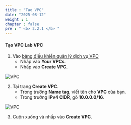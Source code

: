 ```yaml
---
title : "Tạo VPC"
date: "2025-08-12"
weight : 1
chapter : false
pre : " <b> 2.2.1 </b> "
---
```



#### Tạo VPC **Lab VPC**
1. Vào [bảng điều khiển quản lý dịch vụ VPC](https://console.aws.amazon.com/vpc/home)
   + Nhấp vào **Your VPCs**.
   + Nhấp vào **Create VPC**.

![VPC](/images/2.prerequisite/008-VPC.png)

2. Tại trang **Create VPC**.
   + Trong trường **Name tag**, viết tên cho **VPC** của bạn.
   + Trong trường **IPv4 CIDR**, gõ **10.0.0.0/16**.

![VPC](/images/2.prerequisite/009-VPC.png)

3. Cuộn xuống và nhấp vào **Create VPC**.